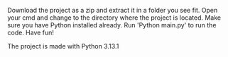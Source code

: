 Download the project as a zip and extract it in a folder you see fit. Open your cmd and change to the directory where the project is located. Make sure you have Python installed already. Run 'Python main.py' to run the code. Have fun!

The project is made with Python 3.13.1
